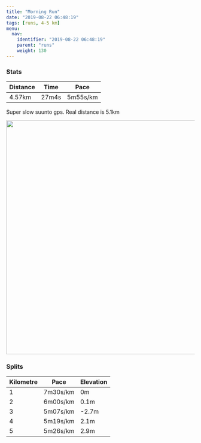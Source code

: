 ```yaml
---
title: "Morning Run"
date: "2019-08-22 06:48:19"
tags: [runs, 4-5 km]
menu:
  nav:
    identifier: "2019-08-22 06:48:19"
    parent: "runs"
    weight: 130
---
```


### Stats

| Distance | Time | Pace |
|----------|------|------|
|4.57km|27m4s|5m55s/km|

Super slow suunto gps. Real distance is 5.1km

<img src='https://maps.googleapis.com/maps/api/staticmap?maptype=terrain&path=enc:}fieIvv|LRpBJhB?VD^?`AEdAL`@Bl@b@rBQp@O~@Gp@IdB@bAJj@JhAStELfAJNFhAs@jFY~@Gb@l@sYE{@NgCAoA\qAs@eOYgBCe@SkAO{CKWGe@IYEc@Ae@a@iCIOUSQES]O_@q@aCa@c@e@aASg@SaA@uBI{@CmAKgACeAEc@Sm@ES[s@Kc@q@qB_CyFq@_Au@u@YMgAUm@YsA_AMQQc@GIOAOJWTIAWi@e@kAwBsE_@gAYmA_AwC&key=AIzaSyBPVQ_iynBzLujdhfLzy8Z-5zczbktE55k&size=800x800&scale=2&markers=color:yellow|label:S|53.46431,-2.2822&markers=color:green|label:F|53.471240000000016,-2.2675300000000003' width='625' />

### Splits

| Kilometre | Pace | Elevation |
|------|------|-----------|
|1|7m30s/km|0m|
|2|6m00s/km|0.1m|
|3|5m07s/km|-2.7m|
|4|5m19s/km|2.1m|
|5|5m26s/km|2.9m|
